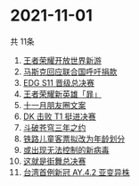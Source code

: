 # 2021-11-01
  共 11条

  <!-- BEGIN -->
  <!-- 最后更新时间:Mon Nov 01 2021 11:09:17 GMT+0000 (Coordinated Universal Time) -->
  1. [王者荣耀开放世界新游](https://www.zhihu.com/search?q=王者荣耀世界)
1. [马斯克回应联合国呼吁捐款](https://www.zhihu.com/search?q=马斯克)
1. [EDG S11 晋级总决赛](https://www.zhihu.com/search?q=edg)
1. [王者荣耀新英雄「暃」](https://www.zhihu.com/search?q=暃)
1. [十一月朋友圈文案](https://www.zhihu.com/search?q=十一月)
1. [DK 击败 T1 挺进决赛](https://www.zhihu.com/search?q=DK)
1. [斗破苍穹三年之约](https://www.zhihu.com/search?q=斗破苍穹特别篇3)
1. [铁路儿童客票拟改为年龄划分](https://www.zhihu.com/search?q=儿童客票)
1. [或出现无法控制的新病毒](https://www.zhihu.com/search?q=新病毒)
1. [这就是街舞总决赛](https://www.zhihu.com/search?q=这就是街舞)
1. [台湾首例新冠 AY.4.2 亚变异株](https://www.zhihu.com/search?q=台湾新冠)
  <!-- END -->
  